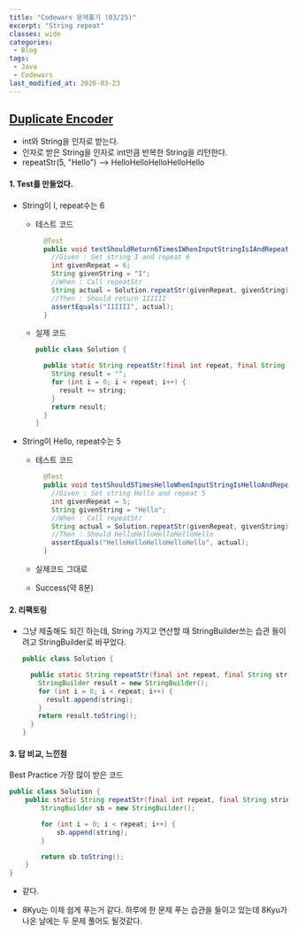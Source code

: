 ```yaml
---
title: "Codewars 문제풀기 (03/25)"
excerpt: "String repeat"
classes: wide
categories:
 - Blog
tags:
 - Java
 - Codewars
last_modified_at: 2020-03-23
---
```




## [Duplicate Encoder](https://www.codewars.com/kata/54b42f9314d9229fd6000d9c/train/java)

* int와 String을 인자로 받는다.
* 인자로 받은 String을 인자로 int만큼 반복한 String을 리턴한다.
* repeatStr(5, "Hello") --> HelloHelloHelloHelloHello

#### 1. Test를 만들었다.

* String이 I, repeat수는 6

  * 테스트 코드

    ```java
      @Test
      public void testShouldReturn6TimesIWhenInputStringIsIAndRepeat6() {
        //Given : Set string I and repeat 6
        int givenRepeat = 6;
        String givenString = "I";
        //When : Call repeatStr
        String actual = Solution.repeatStr(givenRepeat, givenString);
        //Then : Should return IIIIII
        assertEquals("IIIIII", actual);
      }
    ```
    
  * 실제 코드

    ```java
    public class Solution {
    
      public static String repeatStr(final int repeat, final String string) {
        String result = "";
        for (int i = 0; i < repeat; i++) {
          result += string;
        }
        return result;
      }
    }
    ```

* String이 Hello, repeat수는 5

  * 테스트 코드

    ```java
      @Test
      public void testShould5TimesHelloWhenInputStringIsHelloAndRepeat5() {
        //Given : Set string Hello and repeat 5
        int givenRepeat = 5;
        String givenString = "Hello";
        //When : Call repeatStr
        String actual = Solution.repeatStr(givenRepeat, givenString);
        //Then : Should HelloHelloHelloHelloHello
        assertEquals("HelloHelloHelloHelloHello", actual);
      }
    ```

  * 실제코드 그대로

  * Success(약 8분)


#### 2. 리팩토링

* 그냥 제출해도 되긴 하는데, String 가지고 연산할 때 StringBuilder쓰는 습관 들이려고 StringBuilder로 바꾸었다.

  ```java
  public class Solution {
  
    public static String repeatStr(final int repeat, final String string) {
      StringBuilder result = new StringBuilder();
      for (int i = 0; i < repeat; i++) {
        result.append(string);
      }
      return result.toString();
    }
  }
  ```

  

#### 3. 답 비교, 느낀점

Best Practice 가장 많이 받은 코드

```java
public class Solution {
    public static String repeatStr(final int repeat, final String string) {
        StringBuilder sb = new StringBuilder();

        for (int i = 0; i < repeat; i++) {
            sb.append(string);
        }

        return sb.toString();
    }
}
```

* 같다.

* 8Kyu는 이제 쉽게 푸는거 같다. 하루에 한 문제 푸는 습관을 들이고 있는데 8Kyu가 나온 날에는 두 문제 풀어도 될것같다.



